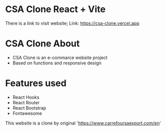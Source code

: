 
# CSA Clone React + Vite 

There is a link to visit website; Link: https://csa-clone.vercel.app

# CSA Clone About

- CSA Clone is an e-commarce website project
- Based on functions and responsive design

# Features used
- React Hooks
- React Router
- React Bootstrap
- Fontawesome

This website is a clone by original 'https://www.carrefoursaexport.com/en'
